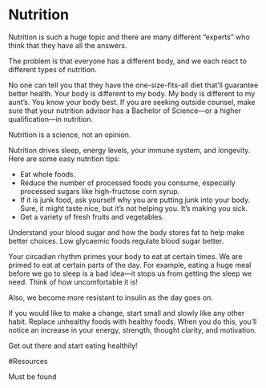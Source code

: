 ﻿# Nutrition

Nutrition is such a huge topic and there are many different “experts” who think that they have all the answers. 

The problem is that everyone has a different body, and we each react to different types of nutrition. 

No one can tell you that they have the one-size-fits-all diet that’ll guarantee better health. Your body is different to my body. My body is different to my aunt’s. You know your body best. If you are seeking outside counsel, make sure that your nutrition advisor has a Bachelor of Science—or a higher qualification—in nutrition.

Nutrition is a science, not an opinion.

Nutrition drives sleep, energy levels, your immune system, and longevity. Here are some easy nutrition tips:

 * Eat whole foods.
 * Reduce the number of processed foods you consume, especially processed sugars like high-fructose corn syrup.
 * If it is junk food, ask yourself why you are putting junk into your body. Sure, it might taste nice, but it’s not helping you. It’s making you sick.
 * Get a variety of fresh fruits and vegetables. 

Understand your blood sugar and how the body stores fat to help make better choices. Low glycaemic foods regulate blood sugar better.

Your circadian rhythm primes your body to eat at certain times. We are primed to eat at certain parts of the day. For example, eating a huge meal before we go to sleep is a bad idea—it stops us from getting the sleep we need. Think of how uncomfortable it is!

Also, we become more resistant to insulin as the day goes on.

If you would like to make a change, start small and slowly like any other habit. Replace unhealthy foods with healthy foods. When you do this, you’ll notice an increase in your energy, strength, thought clarity, and motivation. 

Get out there and start eating healthily!


#Resources

Must be found
